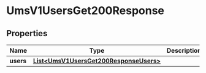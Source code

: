 
# UmsV1UsersGet200Response

## Properties
Name | Type | Description | Notes
------------ | ------------- | ------------- | -------------
**users** | [**List&lt;UmsV1UsersGet200ResponseUsers&gt;**](UmsV1UsersGet200ResponseUsers.md) |  |  [optional]



